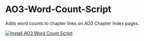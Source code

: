 # AO3-Word-Count-Script
Adds word counts to chapter links on AO3 Chapter Index pages.

[![Install AO3 Word Count Script](https://img.shields.io/badge/Install-AO3_Word_Count_Script-blue.svg)](https://github.com/AntonDumov/AO3-Word-Count-Script/raw/main/script.user.js)
